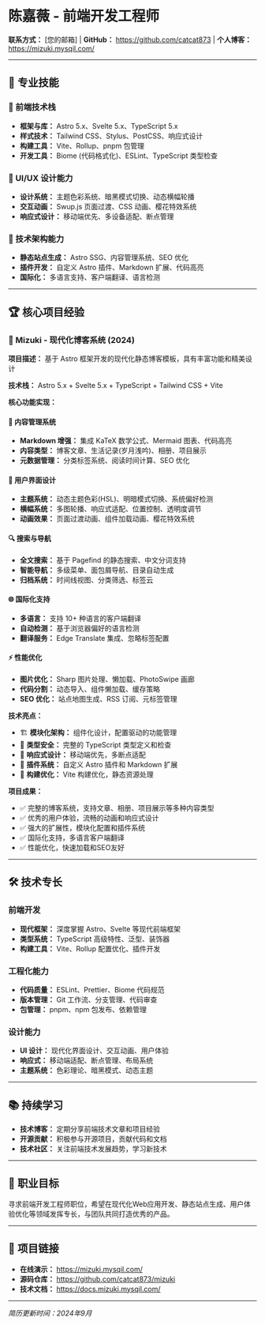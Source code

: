 # 陈嘉薇 - 前端开发工程师

**联系方式：** [您的邮箱] | **GitHub：** https://github.com/catcat873 | **个人博客：** https://mizuki.mysqil.com/

---

## 💼 专业技能

### 🚀 前端技术栈
- **框架与库：** Astro 5.x、Svelte 5.x、TypeScript 5.x
- **样式技术：** Tailwind CSS、Stylus、PostCSS、响应式设计
- **构建工具：** Vite、Rollup、pnpm 包管理
- **开发工具：** Biome (代码格式化)、ESLint、TypeScript 类型检查

### 🎨 UI/UX 设计能力
- **设计系统：** 主题色彩系统、暗黑模式切换、动态横幅轮播
- **交互动画：** Swup.js 页面过渡、CSS 动画、樱花特效系统
- **响应式设计：** 移动端优先、多设备适配、断点管理

### 🔧 技术架构能力
- **静态站点生成：** Astro SSG、内容管理系统、SEO 优化
- **插件开发：** 自定义 Astro 插件、Markdown 扩展、代码高亮
- **国际化：** 多语言支持、客户端翻译、语言检测

---

## 🏆 核心项目经验

### 🌸 Mizuki - 现代化博客系统 (2024)
**项目描述：** 基于 Astro 框架开发的现代化静态博客模板，具有丰富功能和精美设计

**技术栈：** Astro 5.x + Svelte 5.x + TypeScript + Tailwind CSS + Vite

**核心功能实现：**

#### 📝 内容管理系统
- **Markdown 增强：** 集成 KaTeX 数学公式、Mermaid 图表、代码高亮
- **内容类型：** 博客文章、生活记录(岁月浅吟)、相册、项目展示
- **元数据管理：** 分类标签系统、阅读时间计算、SEO 优化

#### 🎨 用户界面设计
- **主题系统：** 动态主题色彩(HSL)、明暗模式切换、系统偏好检测
- **横幅系统：** 多图轮播、响应式适配、位置控制、透明度调节
- **动画效果：** 页面过渡动画、组件加载动画、樱花特效系统

#### 🔍 搜索与导航
- **全文搜索：** 基于 Pagefind 的静态搜索、中文分词支持
- **智能导航：** 多级菜单、面包屑导航、目录自动生成
- **归档系统：** 时间线视图、分类筛选、标签云

#### 🌐 国际化支持
- **多语言：** 支持 10+ 种语言的客户端翻译
- **自动检测：** 基于浏览器偏好的语言检测
- **翻译服务：** Edge Translate 集成、忽略标签配置

#### ⚡ 性能优化
- **图片优化：** Sharp 图片处理、懒加载、PhotoSwipe 画廊
- **代码分割：** 动态导入、组件懒加载、缓存策略
- **SEO 优化：** 站点地图生成、RSS 订阅、元标签管理

**技术亮点：**
- 🏗️ **模块化架构：** 组件化设计，配置驱动的功能管理
- 🎯 **类型安全：** 完整的 TypeScript 类型定义和检查
- 📱 **响应式设计：** 移动端优先，多断点适配
- 🔧 **插件系统：** 自定义 Astro 插件和 Markdown 扩展
- 🚀 **构建优化：** Vite 构建优化，静态资源处理

**项目成果：**
- ✅ 完整的博客系统，支持文章、相册、项目展示等多种内容类型
- ✅ 优秀的用户体验，流畅的动画和响应式设计
- ✅ 强大的扩展性，模块化配置和插件系统
- ✅ 国际化支持，多语言客户端翻译
- ✅ 性能优化，快速加载和SEO友好

---

## 🛠️ 技术专长

### 前端开发
- **现代框架：** 深度掌握 Astro、Svelte 等现代前端框架
- **类型系统：** TypeScript 高级特性、泛型、装饰器
- **构建工具：** Vite、Rollup 配置优化、插件开发

### 工程化能力
- **代码质量：** ESLint、Prettier、Biome 代码规范
- **版本管理：** Git 工作流、分支管理、代码审查
- **包管理：** pnpm、npm 包发布、依赖管理

### 设计能力
- **UI 设计：** 现代化界面设计、交互动画、用户体验
- **响应式：** 移动端适配、断点管理、布局系统
- **主题系统：** 色彩理论、暗黑模式、动态主题

---

## 📚 持续学习

- **技术博客：** 定期分享前端技术文章和项目经验
- **开源贡献：** 积极参与开源项目，贡献代码和文档
- **技术社区：** 关注前端技术发展趋势，学习新技术

---

## 🎯 职业目标

寻求前端开发工程师职位，希望在现代化Web应用开发、静态站点生成、用户体验优化等领域发挥专长，与团队共同打造优秀的产品。

---

## 📄 项目链接

- **在线演示：** https://mizuki.mysqil.com/
- **源码仓库：** https://github.com/catcat873/mizuki
- **技术文档：** https://docs.mizuki.mysqil.com/

---

*简历更新时间：2024年9月*